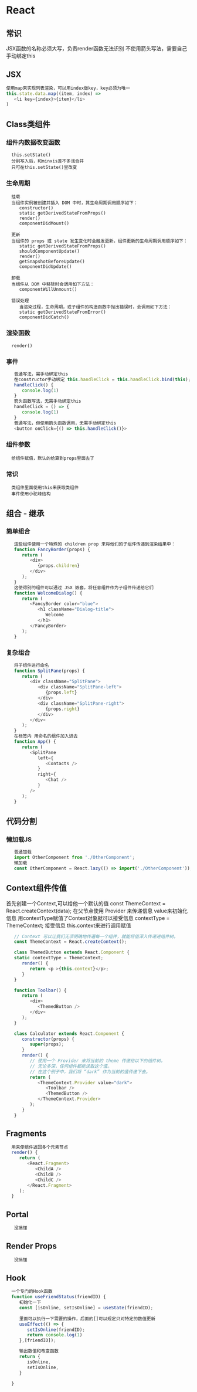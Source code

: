 # React
 ##  常识
   JSX函数的名称必须大写，负责render函数无法识别
   不使用箭头写法，需要自己手动绑定this
 ##  JSX
   ``` js
   使用map来实现列表渲染，可以用index做key，key必须为唯一
   this.state.data.map((item, index) =>
      <li key={index}>{item}</li>
   )
   ```

 ##  Class类组件
   ### 组件内数据改变函数
      this.setState()
      分别写入后，和minxis差不多浅合并
      只可在this.setState()里改变
   ### 生命周期
      挂载
      当组件实例被创建并插入 DOM 中时，其生命周期调用顺序如下：
         constructor()
         static getDerivedStateFromProps()
         render()
         componentDidMount()

      更新   
      当组件的 props 或 state 发生变化时会触发更新。组件更新的生命周期调用顺序如下：
         static getDerivedStateFromProps()
         shouldComponentUpdate()
         render()
         getSnapshotBeforeUpdate()
         componentDidUpdate()

      卸载
      当组件从 DOM 中移除时会调用如下方法：
         componentWillUnmount()

      错误处理
         当渲染过程，生命周期，或子组件的构造函数中抛出错误时，会调用如下方法：
         static getDerivedStateFromError()
         componentDidCatch()


   ### 渲染函数
      render()
   ### 事件
   ``` js
      普通写法，需手动绑定this
      在constructor手动绑定 this.handleClick = this.handleClick.bind(this);
      handleClick() {
         console.log(1)
      }
      箭头函数写法，无需手动绑定this
      handleClick = () => {
         console.log(1)
      }
      普通写法，但使用箭头函数调用，无需手动绑定this
      <button onClick={() => this.handleClick()}>

   ```
   ### 组件参数
      给组件赋值，默认的给算到props里面去了
      
   ### 常识
      类组件里面使用this来获取类组件
      事件使用小驼峰结构
 
 ## 组合 - 继承 
   ### 简单组合
   ``` js
      这些组件使用一个特殊的 children prop 来将他们的子组件传递到渲染结果中：
      function FancyBorder(props) {
         return (
            <div>
               {props.children}
            </div>
         );
      }
      这使得别的组件可以通过 JSX 嵌套，将任意组件作为子组件传递给它们
      function WelcomeDialog() {
         return (
            <FancyBorder color="blue">
               <h1 className="Dialog-title">
                  Welcome
               </h1>
            </FancyBorder>
         );
      }
   ```
   ### 复杂组合
   ``` js
      将子组件进行命名 
      function SplitPane(props) {
         return (
            <div className="SplitPane">
               <div className="SplitPane-left">
                  {props.left}
               </div>
               <div className="SplitPane-right">
                  {props.right}
               </div>
            </div>
         );
      }
      在标签内 用命名的组件加入进去
      function App() {
         return (
            <SplitPane
               left={
                  <Contacts />
               }
               right={
                  <Chat />
               }
            />
         );
      }
   ```
 ##  代码分割
  ### 懒加载JS
   ``` js
      普通加载
      import OtherComponent from './OtherComponent';
      懒加载
      const OtherComponent = React.lazy(() => import('./OtherComponent'));
   ```
 ##  Context组件传值
   首先创建一个Context,可以给他一个默认的值
   const ThemeContext = React.createContext(data);
   在父节点使用 Provider 来传递信息 value来初始化信息
   用contextType赋值了Context对象就可以接受信息
   contextType = ThemeContext;  接受信息 this.context来进行调用赋值
   ``` js
      // Context 可以让我们无须明确地传遍每一个组件，就能将值深入传递进组件树。
      const ThemeContext = React.createContext();

      class ThemedButton extends React.Component {
      static contextType = ThemeContext;
         render() {
            return <p >{this.context}</p>;
         }
      }

      function Toolbar() {
         return (
            <div>
               <ThemedButton />
            </div>
         );
      }

      class Calculator extends React.Component {
         constructor(props) {
            super(props);
         }
         render() {
            // 使用一个 Provider 来将当前的 theme 传递给以下的组件树。
            // 无论多深，任何组件都能读取这个值。
            // 在这个例子中，我们将 “dark” 作为当前的值传递下去。
            return (
               <ThemeContext.Provider value="dark">
                  <Toolbar />
                  <ThemedButton />
               </ThemeContext.Provider>
            );
         }
      }
   ```
 ##  Fragments
 ``` js
   用来使组件返回多个元素节点
   render() {
      return (
         <React.Fragment>
            <ChildA />
            <ChildB />
            <ChildC />
         </React.Fragment>
      );
   }
 ```
 ##  Portal 
   ``` js
      没搞懂
   ```
 ##  Render Props
 
 ``` js
    没搞懂
 ```
 ##  Hook
 
 ``` js
   一个专门的Hook函数
   function useFriendStatus(friendID) {
      初始化一下
      const [isOnline, setIsOnline] = useState(friendID);
      
      里面可以执行一下需要的操作，后面的[]可以规定只对特定的数值更新
      useEffect(() => {
         setIsOnline(friendID);    
         return console.log(1)
      },[friendID]);

      输出数值和改变函数
      return {
         isOnline,
         setIsOnline,
      }

   }
 ```








    











